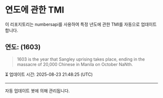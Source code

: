 
# 연도에 관한 TMI

이 리포지토리는 numbersapi를 사용하여 특정 년도에 관한 TMI를 자동으로 업데이트합니다.

## 연도: (1603)
> 1603 is the year that Sangley uprising takes place, ending in the massacre of 20,000 Chinese in Manila on October NaNth.

⏳ 업데이트 시간: 2025-08-23 21:48:25 (UTC)

---
자동 업데이트 봇에 의해 관리됩니다.

